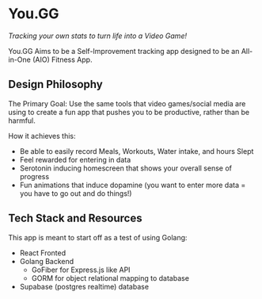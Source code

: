 # You.GG
*Tracking your own stats to turn life into a Video Game!*

You.GG Aims to be a Self-Improvement tracking app designed to be an All-in-One (AIO) Fitness App.

## Design Philosophy

The Primary Goal: Use the same tools that video games/social media are using to create a fun app that pushes you to be productive, rather than be harmful.

How it achieves this:
- Be able to easily record Meals, Workouts, Water intake, and hours Slept
- Feel rewarded for entering in data
- Serotonin inducing homescreen that shows your overall sense of progress
- Fun animations that induce dopamine (you want to enter more data = you have to go out and do things!)

## Tech Stack and Resources

This app is meant to start off as a test of using Golang:

- React Fronted
- Golang Backend
    - GoFiber for Express.js like API
    - GORM for object relational mapping to database
- Supabase (postgres realtime) database

